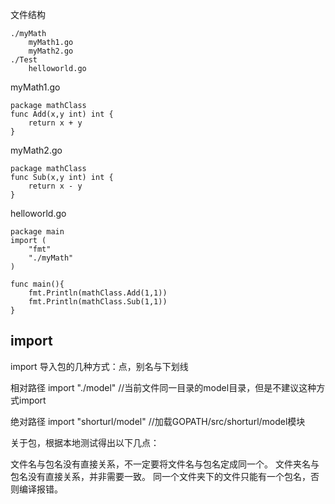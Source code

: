 文件结构
```
./myMath
    myMath1.go
    myMath2.go
./Test
    helloworld.go 
````
myMath1.go
```
package mathClass
func Add(x,y int) int {
    return x + y
}
```
myMath2.go
```
package mathClass
func Sub(x,y int) int {
    return x - y
}
```
helloworld.go
```
package main
import (
    "fmt"
    "./myMath"
)

func main(){
    fmt.Println(mathClass.Add(1,1))
    fmt.Println(mathClass.Sub(1,1))
}
```
## import
import 导入包的几种方式：点，别名与下划线

相对路径     import   "./model"  //当前文件同一目录的model目录，但是不建议这种方式import

绝对路径    import   "shorturl/model"  //加载GOPATH/src/shorturl/model模块

关于包，根据本地测试得出以下几点：

 文件名与包名没有直接关系，不一定要将文件名与包名定成同一个。
 文件夹名与包名没有直接关系，并非需要一致。
 同一个文件夹下的文件只能有一个包名，否则编译报错。